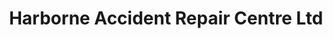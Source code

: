 ---
title: "Harborne Accident Repair Centre Ltd"
url: /birmingham/harborne-accident-repair-centre-ltd/
shop: car repair
---